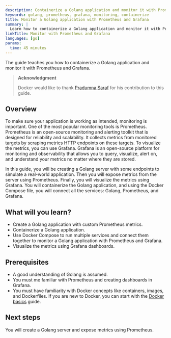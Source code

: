 ```yaml
---
description: Containerize a Golang application and monitor it with Prometheus and Grafana.
keywords: golang, prometheus, grafana, monitoring, containerize
title: Monitor a Golang application with Prometheus and Grafana
summary: |
  Learn how to containerize a Golang application and monitor it with Prometheus and Grafana.
linkTitle: Monitor with Prometheus and Grafana
languages: [go]
params:
  time: 45 minutes
---
```


The guide teaches you how to containerize a Golang application and monitor it with Prometheus and Grafana. 

> **Acknowledgment**
>
> Docker would like to thank [Pradumna Saraf](https://twitter.com/pradumna_saraf) for his contribution to this guide.

## Overview

To make sure your application is working as intended, monitoring is important. One of the most popular monitoring tools is Prometheus. Prometheus is an open-source monitoring and alerting toolkit that is designed for reliability and scalability. It collects metrics from monitored targets by scraping metrics HTTP endpoints on these targets. To visualize the metrics, you can use Grafana. Grafana is an open-source platform for monitoring and observability that allows you to query, visualize, alert on, and understand your metrics no matter where they are stored.

In this guide, you will be creating a Golang server with some endpoints to simulate a real-world application. Then you will expose metrics from the server using Prometheus. Finally, you will visualize the metrics using Grafana. You will containerize the Golang application, and using the Docker Compose file, you will connect all the services: Golang, Prometheus, and Grafana.

## What will you learn?

* Create a Golang application with custom Prometheus metrics.
* Containerize a Golang application.
* Use Docker Compose to run multiple services and connect them together to monitor a Golang application with Prometheus and Grafana.
* Visualize the metrics using Grafana dashboards.

## Prerequisites

- A good understanding of Golang is assumed.
- You must me familiar with Prometheus and creating dashboards in Grafana.
- You must have familiarity with Docker concepts like containers, images, and Dockerfiles. If you are new to Docker, you can start with the [Docker basics](/get-started/docker-concepts/the-basics/what-is-a-container.md) guide.

## Next steps

You will create a Golang server and expose metrics using Prometheus.
